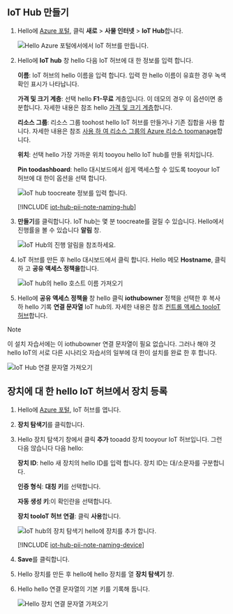 ## <a name="create-an-iot-hub"></a>IoT Hub 만들기

1. Hello에 [Azure 포털](https://portal.azure.com/), 클릭 **새로** > **사물 인터넷** > **IoT Hub**합니다.

   ![Hello Azure 포털에서에서 IoT 허브를 만듭니다.](../articles/iot-hub/media/iot-hub-create-hub-and-device/1_create-azure-iot-hub-portal.png)
2. Hello에 **IoT hub** 창 hello 다음 IoT 허브에 대 한 정보를 입력 합니다.

     **이름**: IoT 허브의 hello 이름을 입력 합니다. 입력 한 hello 이름이 유효한 경우 녹색 확인 표시가 나타납니다.

     **가격 및 크기 계층**: 선택 hello **F1-무료** 계층입니다. 이 데모의 경우 이 옵션이면 충분합니다. 자세한 내용은 참조 hello [가격 및 크기 계층](https://azure.microsoft.com/pricing/details/iot-hub/)합니다.

     **리소스 그룹**: 리소스 그룹 toohost hello IoT 허브를 만들거나 기존 집합을 사용 합니다. 자세한 내용은 참조 [사용 하 여 리소스 그룹의 Azure 리소스 toomanage](../articles/azure-resource-manager/resource-group-portal.md)합니다.

     **위치**: 선택 hello 가장 가까운 위치 tooyou hello IoT hub를 만들 위치입니다.

     **Pin toodashboard**: hello 대시보드에서 쉽게 액세스할 수 있도록 tooyour IoT 허브에 대 한이 옵션을 선택 합니다.

   ![IoT hub toocreate 정보를 입력 합니다.](../articles/iot-hub/media/iot-hub-create-hub-and-device/2_fill-in-fields-for-azure-iot-hub-portal.png)

   [!INCLUDE [iot-hub-pii-note-naming-hub](iot-hub-pii-note-naming-hub.md)]

3. **만들기**를 클릭합니다. IoT hub는 몇 분 toocreate를 걸릴 수 있습니다. Hello에서 진행률을 볼 수 있습니다 **알림** 창.

   ![IoT Hub의 진행 알림을 참조하세요.](../articles/iot-hub/media/iot-hub-create-hub-and-device/3_notification-azure-iot-hub-creation-progress-portal.png)

4. IoT 허브를 만든 후 hello 대시보드에서 클릭 합니다. Hello 메모 **Hostname**, 클릭 하 고 **공유 액세스 정책을**합니다.

   ![IoT hub의 hello 호스트 이름 가져오기](../articles/iot-hub/media/iot-hub-create-hub-and-device/4_get-azure-iot-hub-hostname-portal.png)

5. Hello에 **공유 액세스 정책을** 창 hello 클릭 **iothubowner** 정책을 선택한 후 복사 하 hello 기록 **연결 문자열** IoT hub의. 자세한 내용은 참조 [컨트롤 액세스 tooIoT 허브](../articles/iot-hub/iot-hub-devguide-security.md)합니다.

> [!NOTE] 
이 설치 자습서에는 이 iothubowner 연결 문자열이 필요 없습니다. 그러나 해야 것 hello IoT의 서로 다른 시나리오 자습서의 일부에 대 한이 설치를 완료 한 후 합니다.

   ![IoT Hub 연결 문자열 가져오기](../articles/iot-hub/media/iot-hub-create-hub-and-device/5_get-azure-iot-hub-connection-string-portal.png)

## <a name="register-a-device-in-hello-iot-hub-for-your-device"></a>장치에 대 한 hello IoT 허브에서 장치 등록

1. Hello에 [Azure 포털](https://portal.azure.com/), IoT 허브를 엽니다.

2. **장치 탐색기**를 클릭합니다.
3. Hello 장치 탐색기 창에서 클릭 **추가** tooadd 장치 tooyour IoT 허브입니다. 그런 다음 않습니다 다음 hello:

   **장치 ID**: hello 새 장치의 hello ID를 입력 합니다. 장치 ID는 대/소문자를 구분합니다.

   **인증 형식**: **대칭 키**를 선택합니다.

   **자동 생성 키**:이 확인란을 선택합니다.

   **장치 tooIoT 허브 연결**: 클릭 **사용**합니다.

   ![IoT hub의 장치 탐색기 hello에 장치를 추가 합니다.](../articles/iot-hub/media/iot-hub-create-hub-and-device/6_add-device-in-azure-iot-hub-device-explorer-portal.png)

   [!INCLUDE [iot-hub-pii-note-naming-device](iot-hub-pii-note-naming-device.md)]

4. **Save**를 클릭합니다.
5. Hello 장치를 만든 후 hello에 hello 장치를 열 **장치 탐색기** 창.
6. Hello hello 연결 문자열의 기본 키를 기록해 둡니다.

   ![Hello 장치 연결 문자열 가져오기](../articles/iot-hub/media/iot-hub-create-hub-and-device/7_get-device-connection-string-in-device-explorer-portal.png)
